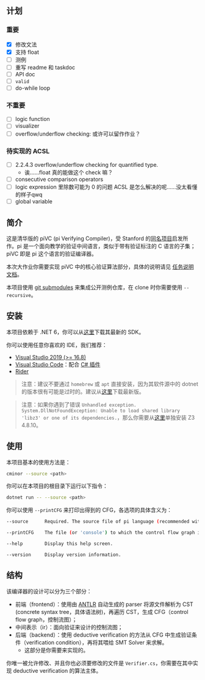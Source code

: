 ## 计划

### 重要

- [x] 修改文法
- [x] 支持 float
- [ ] 测例
- [ ] 重写 readme 和 taskdoc
- [ ] API doc
- [ ] `valid`
- [ ] do-while loop

### 不重要

- [ ] logic function
- [ ] visualizer
- [ ] overflow/underflow checking: 或许可以留作作业？

### 待实现的 ACSL

- [ ] 2.2.4.3 overflow/underflow checking for quantified type.
  - 诶……float 真的能做这个 check 嘛？
- [ ] consecutive comparison operators
- [ ] logic expression 里除数可能为 0 的问题 ACSL 是怎么解决的呢……没太看懂的样子qwq
- [ ] global variable

## 简介

这是清华版的 piVC (pi Verifying Compiler)，受 Stanford 的[同名项目](https://cs.stanford.edu/people/jasonaue/pivc/)启发所作。pi 是一个面向教学的验证中间语言，类似于带有验证标注的 C 语言的子集；piVC 即是 pi 这个语言的验证编译器。

本次大作业你需要实现 piVC 中的核心验证算法部分，具体的说明请见 [任务说明文档](task-doc.md)。

本项目使用 [git submodules](https://git-scm.com/book/en/v2/Git-Tools-Submodules) 来集成公开测例仓库，在 clone 时你需要使用 `--recursive`。

## 安装

本项目依赖于 .NET 6，你可以从[这里](https://dotnet.microsoft.com/download)下载其最新的 SDK。

你可以使用任意你喜欢的 IDE，我们推荐：
- [Visual Studio 2019 (>= 16.8)](https://visualstudio.microsoft.com/zh-hans/)
- [Visual Studio Code](https://code.visualstudio.com/)：配合 [C# 插件](https://marketplace.visualstudio.com/items?itemName=ms-dotnettools.csharp)
- [Rider](https://www.jetbrains.com/rider/)

> 注意：建议不要通过 `homebrew` 或 `apt` 直接安装，因为其软件源中的 dotnet 的版本很有可能是过时的。建议从[这里](https://dotnet.microsoft.com/download)下载最新版。

> 注意：如果你遇到了错误 `Unhandled exception. System.DllNotFoundException: Unable to load shared library 'libz3' or one of its dependencies.`，那么你需要从[这里](https://github.com/Z3Prover/z3/releases/tag/z3-4.8.10)单独安装 Z3 4.8.10。

## 使用

本项目基本的使用方法是：

```bash
cminor --source <path>
```

你可以在本项目的根目录下运行以下指令：

```bash
dotnet run -- --source <path>
```

你可以使用 `--printCFG` 来打印出得到的 CFG，各选项的具体含义为：

```bash
--source      Required. The source file of pi language (recommended with filename extension '.pi').

--printCFG    The file (or 'console') to which the control flow graph is printed.

--help        Display this help screen.

--version     Display version information.
```

## 结构

该编译器的设计可以分为三个部分：

 * 前端（frontend）：使用由 [ANTLR](https://www.antlr.org/) 自动生成的 parser 将源文件解析为 CST (concrete syntax tree，具体语法树)，再遍历 CST，生成 CFG（control flow graph，控制流图）；
 * 中间表示（ir）：面向验证来设计的控制流图；
 * 后端（backend）：使用 deductive verification 的方法从 CFG 中生成验证条件（verification condition），再将其喂给 SMT Solver 来求解。
   * 这部分是你需要来实现的。

你唯一被允许修改、并且你也必须要修改的文件是 `Verifier.cs`，你需要在其中实现 deductive verification 的算法主体。
